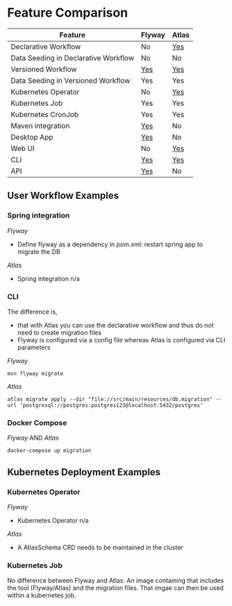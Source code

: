 # Feature Comparison

| Feature                              | Flyway                                                                                                                                         | Atlas                                                           |
|--------------------------------------|------------------------------------------------------------------------------------------------------------------------------------------------|-----------------------------------------------------------------|
| Declarative Workflow                 | No                                                                                                                                             | [Yes](https://atlasgo.io/declarative/apply)                     |
| Data Seeding in Declarative Workflow | No                                                                                                                                             | No                                                              |
| Versioned Workflow                   | [Yes](https://documentation.red-gate.com/flyway/learn-more-about-flyway/development-approaches-with-flyway)                                    | [Yes](https://atlasgo.io/versioned/apply)                       |
| Data Seeding in Versioned Workflow   | Yes                                                                                                                                            | Yes                                                             |
| Kubernetes Operator                  | No                                                                                                                                             | [Yes](https://atlasgo.io/integrations/kubernetes/operator)      |
| Kubernetes Job                       | Yes                                                                                                                                            | Yes                                                             |
| Kubernetes CronJob                   | Yes                                                                                                                                            | Yes                                                             |
| Maven integration                    | [Yes](https://documentation.red-gate.com/flyway/quickstart-how-flyway-works/quickstart-maven)                                                  | No                                                              |
| Desktop App                          | [Yes](https://documentation.red-gate.com/flyway/quickstart-how-flyway-works/quickstart-using-flyway-desktop-with-the-flyway-community-edition) | No                                                              |
| Web UI                               | No                                                                                                                                             | [Yes](https://atlasgo.io/declarative/inspect#visualize-schemas) |
| CLI                                  | [Yes](https://documentation.red-gate.com/flyway/flyway-cli-and-api)                                                                            | [Yes](https://atlasgo.io/cli-reference)                         |
| API                                  | [Yes](https://documentation.red-gate.com/flyway/flyway-cli-and-api)                                                                            | No                                                              |

## User Workflow Examples

### Spring integration

_Flyway_
- Define flyway as a dependency in pom.xml: restart spring app to migrate the DB

_Atlas_
- Spring integration n/a

### CLI

The difference is, 
- that with Atlas you can use the declarative workflow and thus do not need to create migration files
- Flyway is configured via a config file whereas Atlas is configured via CLI parameters

_Flyway_
```
mvn flyway migrate
```

_Atlas_
```
atlas migrate apply --dir "file://src/main/resources/db.migration" --url 'postgresql://postgres:postgres123@localhost:5432/postgres'
```

### Docker Compose

_Flyway_ AND _Atlas_
```
docker-compose up migration
```

## Kubernetes Deployment Examples

### Kubernetes Operator

_Flyway_
- Kubernetes Operator n/a

_Atlas_
- A AtlasSchema CRD needs to be maintained in the cluster

### Kubernetes Job

No difference between Flyway and Atlas: An image containing that includes the tool (Flyway/Atlas) and the migration files.
That imgae can then be used within a kubernetes job.